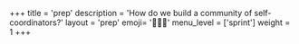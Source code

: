 +++
title = 'prep'
description = 'How do we build a community of self-coordinators?'
layout = 'prep'
emoji= '🧑🏾‍💻'
menu_level = ['sprint']
weight = 1
+++
